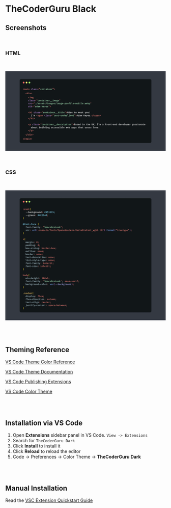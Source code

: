 # TheCoderGuru Black


## Screenshots

<br>

### HTML

<br>

![](./html_screenshot.png)

<br>

### CSS

<br>

![](./css_screenshot.png)

<br>

<br>

## Theming Reference

[VS Code Theme Color Reference](https://code.visualstudio.com/docs/getstarted/theme-color-reference)

[VS Code Theme Documentation](https://code.visualstudio.com/docs/extensions/themes-snippets-colorizers)

[VS Code Publishing Extensions](https://code.visualstudio.com/docs/extensions/publish-extension)

[VS Code Color Theme](https://code.visualstudio.com/api/extension-guides/color-theme)

<br>

<br>

## Installation via VS Code

1. Open **Extensions** sidebar panel in VS Code. `View -> Extensions`
2. Search for `TheCoderGuru Dark`
3. Click **Install** to install it
4. Click **Reload** to reload the editor
5. Code -> Preferences -> Color Theme -> **TheCoderGuru Dark**

<br>

<br>

## Manual Installation

Read the [VSC Extension Quickstart Guide](https://github.com/TheCoderGuru/thecoderguru_dark/blob/main/vsc-extension-quickstart.md)
